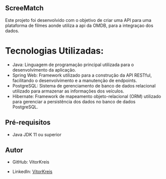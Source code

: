 ## ScreeMatch


Este projeto foi desenvolvido com o objetivo de criar uma API para uma plataforma de filmes aonde utiliza a api da OMDB, para a integraçao dos dados.

# Tecnologias Utilizadas:
- Java: Linguagem de programação principal utilizada para o desenvolvimento da aplicação.
- Spring Web: Framework utilizado para a construção da API RESTful, facilitando o desenvolvimento e a manutenção de endpoints.
- PostgreSQL: Sistema de gerenciamento de banco de dados relacional utilizado para armazenar as informações dos veículos.
- Hibernate: Framework de mapeamento objeto-relacional (ORM) utilizado para gerenciar a persistência dos dados no banco de dados PostgreSQL.


## Pré-requisitos
- Java JDK 11 ou superior

## Autor
- GitHub: VitorKreis

- LinkedIn: [VitorKreis](https://www.linkedin.com/in/vitorkreis/)
